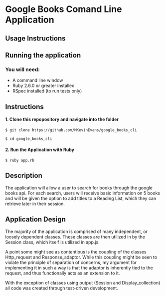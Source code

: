 # Google Books Comand Line Application

## Usage Instructions

## Running the application

### You will need:

- A command line window
- Ruby 2.6.0 or greater installed
- RSpec installed (to run tests only)

## Instructions

#### 1. Clone this repopository and navigate into the folder

`$ git clone https://github.com/MKevinEvans/google_books_cli`

`$ cd google_books_cli`

#### 2. Run the Application with Ruby

`$ ruby app.rb`

## Description

The application will allow a user to search for books through the google books api.
For each search, users will receive basic information on 5 books and will be given the option to add titles to a Reading List, which they can retrieve later in their session.

## Application Design

The majority of the application is comprised of many independent, or loosely dependent classes. These classes are then utilized in by the Session class, which itself is utilized in app.js.

A point some might see as contentious is the coupling of the classes Http_request and Response_adaptor. While this coupling might be seen to violate the principle of separation of concerns, my argument for implementing it in such a way is that the adaptor is inherently tied to the request, and thus functionally acts as an extension to it.

With the exception of classes using output (Session and Display_collection) all code was created through test-driven development.
